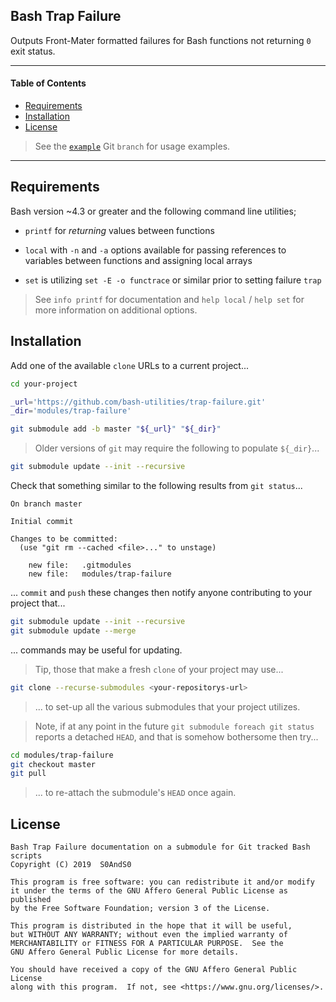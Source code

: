 ## Bash Trap Failure


Outputs Front-Mater formatted failures for Bash functions not returning `0` exit status.


------


#### Table of Contents


- [Requirements](#requirements)
- [Installation](#installation)
- [License](#license)

> See the [`example`][branch__example] Git `branch` for usage examples.

------


## Requirements


Bash version ~4.3 or greater and the following command line utilities;


- `printf` for _returning_ values between functions

- `local` with `-n` and `-a` options available for passing references to variables between functions and assigning local arrays

- `set` is utilizing `set -E -o functrace` or similar prior to setting failure `trap`


> See `info printf` for documentation and `help local` / `help set` for more information on additional options.


## Installation


Add one of the available `clone` URLs to a current project...


```bash
cd your-project

_url='https://github.com/bash-utilities/trap-failure.git'
_dir='modules/trap-failure'

git submodule add -b master "${_url}" "${_dir}"
```


> Older versions of `git` may require the following to populate `${_dir}`...


```bash
git submodule update --init --recursive
```


Check that something similar to the following results from `git status`...


```git
On branch master

Initial commit

Changes to be committed:
  (use "git rm --cached <file>..." to unstage)

	new file:   .gitmodules
	new file:   modules/trap-failure
```


... `commit` and `push` these changes then notify anyone contributing to your project that...


```bash
git submodule update --init --recursive
git submodule update --merge
```


... commands may be useful for updating.


> Tip, those that make a fresh `clone` of your project may use...


```bash
git clone --recurse-submodules <your-repositorys-url>
```


> ... to set-up all the various submodules that your project utilizes.


> Note, if at any point in the future `git submodule foreach git status` reports a detached `HEAD`, and that is somehow bothersome then try...


```bash
cd modules/trap-failure
git checkout master
git pull
```


> ... to re-attach the submodule's `HEAD` once again.


## License


```
Bash Trap Failure documentation on a submodule for Git tracked Bash scripts
Copyright (C) 2019  S0AndS0

This program is free software: you can redistribute it and/or modify
it under the terms of the GNU Affero General Public License as published
by the Free Software Foundation; version 3 of the License.

This program is distributed in the hope that it will be useful,
but WITHOUT ANY WARRANTY; without even the implied warranty of
MERCHANTABILITY or FITNESS FOR A PARTICULAR PURPOSE.  See the
GNU Affero General Public License for more details.

You should have received a copy of the GNU Affero General Public License
along with this program.  If not, see <https://www.gnu.org/licenses/>.
```



[help_fork]: https://help.github.com/en/articles/fork-a-repo
[help_pull_request]: https://help.github.com/en/articles/about-pull-requests

[git_book__submodules]: https://git-scm.com/book/en/v2/Git-Tools-Submodules


[relative_link__issues]: issues
[relative_link__members]: network/members
[source_link__failure]: failure.sh

[branch__example]: https://github.com/bash-utilities/trap-failure/tree/example


[badge__issues]: https://img.shields.io/github/issues/bash-utilities/trap-failure.svg
[badge__contributors]: https://img.shields.io/github/forks/bash-utilities/trap-failure.svg?color=005571&label=Contributors

[badge__liberapay]: https://img.shields.io/badge/Liberapay-gray.svg?logo=liberapay
[badge__bitcoin]: https://img.shields.io/badge/1Dr9KYZz9jkUea5xTxeGyScu7AwC4MwR5c-gray.svg?logo=bitcoin


[liberapay_donate]: https://liberapay.com/bash-utilities/donate
[btc]: https://www.blockchain.com/btc/address/1Dr9KYZz9jkUea5xTxeGyScu7AwC4MwR5c
